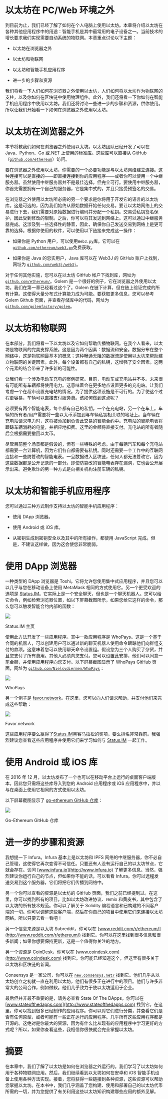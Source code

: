 # 以太坊在 PC/Web 环境之外

到目前为止，我们已经了解了如何在个人电脑上使用以太坊。本章将介绍以太坊在各种其他应用程序中的用途：智能手机是其中最常用的电子设备之一。当前技术的增长要求我们实现需要自动系统的物联网。本章重点讨论以下主题：

+   以太坊在浏览器之外

+   以太坊和物联网

+   以太坊和智能手机应用程序

+   进一步的步骤和资源

我们将看一下人们如何在浏览器之外使用以太坊，人们如何将以太坊作为物联网的支柱，以及你如何在区块链中使用物理组件。此外，我们还将看一下你如何在智能手机应用程序中使用以太坊。我们还将讨论一些进一步的步骤和资源，供你使用。所以让我们开始看一下如何在浏览器之外使用以太坊。

# 以太坊在浏览器之外

本节将教我们如何在浏览器之外使用以太坊。以太坊团队已经开发了可以在 Java、Python、Go 或.NET 上使用的标准库。这些库可以直接从 GitHub（[`github.com/ethereum`](https://github.com/ethereum)）访问。

要在浏览器之外使用以太坊，你需要的一个必要功能是与以太坊网络建立连接。这种连接可以是直接的——即直接连接到你的应用程序——或者你可以使用一个中继服务器。虽然使用中继服务器并不是最佳选择，但完全可行。要使用中继服务器，你首先需要拥有一个自己的服务器，它是集中式的，并且只接受预签名的交易。

在浏览器之外使用以太坊所必需的另一个要求是你将用于开发它的语言的以太坊库。这是可选的，因为我们始终从原始数据开始任何交易。要让以太坊网络上的交易进行下去，我们需要对原始数据进行编码并分配一个私钥。交易受私钥签名保护，因此受到修改的限制。之后，你可以将其发送到网络上。这可以通过中继服务器完成。这涉及到一些选择性的静音，因此，确保你自己发送交易到网络上是更可靠的选择。根据你使用的软件，可以使用以下链接来完成这一操作：

+   如果你是 Python 用户，可以使用`Web3.py`库。它可以在[`github.com/ethereum/web3.py`](https://github.com/ethereum/web3.py)免费获取。

+   如果你是 Java 的忠实用户，Java 库可以在 Web3J 的 GitHub 账户上找到，网址为 [`github.com/web3j/web3j`](https://github.com/web3j/web3j)。

对于任何其他实施，您可以在以太坊 GitHub 帐户下找到库，网址为[`github.com/ethereum/`](https://github.com/ethereum/)。Golem 是一个很好的例子，它在浏览器之外使用以太坊。我们在第一章已经看过这个了。Golem 在链下计算，但在链上验证完成的所有计算。这使得大量分布式计算能力成为可能。要获取更多信息，您可以参考 Golem Github 页面，并查看存储库中的代码，网址为[`github.com/golemfactory/golem`](https://github.com/golemfactory/golem)。

# 以太坊和物联网

在本部分，我们将看一下以太坊以及它如何帮助传播物联网。在我个人看来，以太坊是物联网的完美支撑系统。这是因为两个因素：数据流和安全。数据分布在整个网络中，这是物联网最基本的概念；这种畅通无阻的数据流是使用以太坊来帮助建立物联网的关键因素。此外，每个设备都有自己的私钥，这增强了安全因素。这两个元素的结合带来了许多新的可能性。

让我们看一个涉及电动车充电的案例研究。目前，电动车或充电站并不多。未来很有可能所有车辆都将使用电力。这意味着会在更多地点设置更多的充电站。让我们考虑一个在超市设置充电站的情况。为了提供这项设施是不可行的。为了使这个过程更容易，车辆可以直接支付服务费。该如何做到这点呢？

必须要有两个智能电表，每个都有自己的私钥。一个在充电站，另一个在车上。车辆的所有者/用户需要将一些以太币添加到与车辆私钥相关联的地址上。当车辆在充电站请求电力时，这将被添加到负责此交易的智能合约中。充电站的智能电表将跟踪车辆消耗的电量，并相应地扣费。这里的金额将直接支付。充电站的所有者随后会根据需要撤回以太币。

尽管目前整个场景都是假设的，但有一些特殊的考虑。由于每辆汽车和每个充电站都需要一台计算机，因为它们各自都需要有私钥。同时还需要一个工作中的互联网连接和一些防篡改的智能电表。一旦数据进入区块链，任何人都无法篡改它，因为这些数据都是公开记录的一部分。即使防篡改的智能电表存在漏洞，它也会公开展示出来。避免欺诈的另一种方式是向相关机构注册车辆的私钥。

# 以太坊和智能手机应用程序

您可以通过三种方式制作支持以太坊的智能手机应用程序：

+   使用 DApp 浏览器。

+   使用 Android 或 iOS 库。

+   从密钥生成到密钥安全以及其中的所有操作，都使用 JavaScript 完成。但是，不建议这样做，因为这会使您非常脆弱。

# 使用 DApp 浏览器

一种类型的 DApp 浏览器是 Toshi。它将允许您使用集中式应用程序，并且您可以以几乎与您在移动设备上使用 MetaMask 相同的方式使用它。另一个更受欢迎的选项是 [Status.IM](https://status.im/)。它实际上是一个安全聊天，但也是一个聊天机器人。您可以给它命令，例如检索浏览器位置，如以下屏幕截图所示，如果您给它这样的命令，那么您可以触发智能合约内部的函数：

![](img/647013bd-5118-4aa7-a4d9-6412d3e9322a.png)

Status.IM 主页

使用此方法开发了一些应用程序。其中一款应用程序是 WhoPays。这是一个基于合同的机器人，可以创建用户可以通过新的聊天机器人使用命令跟踪他们向群组支付的款项。这意味着您可以使用聊天命令设置组。假设您为三个人购买了杂货，并且您支付了所有费用。其他人必须向您支付。您可以设置此安排，他们可以同意一笔金额，并使用应用程序向您支付。以下屏幕截图显示了 WhoPays GitHub 页面，网址为 [`github.com/Nielsvdiermen/WhoPays`](https://github.com/Nielsvdiermen/WhoPays)：

![](img/59dfb700-29d9-41d9-88c4-e543ab28a6a0.png)

WhoPays

另一个例子是 [favor.network](https://github.com/karalabe/favor.network)。在这里，您可以向人们请求帮助，并支付他们来完成这些帮助：

![](img/27347195-ec59-4e13-8347-725afb94b51e.png)

Favor.network

这些应用程序要么赢得了[Status.IM](https://status.im/)黑客马拉松的奖项，要么排名非常靠前。我强烈建议您查看这些应用程序并使用它们来学习如何与 [Status.IM](https://status.im/) 一起工作。

# 使用 Android 或 iOS 库

在 2016 年 12 月，以太坊发布了一个也可以在移动平台上运行的桌面客户端版本，因此您只需将这些库导入到您的 Android 应用程序或 iOS 应用程序中，并以与在桌面上使用它相同的方式使用以太坊。

以下屏幕截图显示了 [go-ethereum GitHub 仓库](https://github.com/ethereum/go-ethereum/wiki/Building-Ethereum)：

![](img/d4055bee-f01e-42e1-b3f8-47f0ad9f9a52.png)

Go-Ethereum GitHub 仓库

# 进一步的步骤和资源

我想提一下 Infura。Infura 基本上是以太坊和 IPFS 网络的中继服务器，你不必自己管理，这使得它再次变得不可信任。只要还有人没有运行自己的以太坊节点，它就会存在。访问 [www.infura.io](http://www.infura.io) 了解更多信息。当然，强烈建议你运行自己的节点，但如果你不能的话，可以看看 Infura。你可以远程发送交易到这个服务器，它们将把它们传播到网络中。

另一个你可以查看的资源是以太坊的 GitHub 页面，我们之前已经提到过。在这里，你可以找到所有的项目，比如以太坊改进协议、remix 和黄皮书，其中包含了以太坊的所有技术规范。你可以了解关于 Solidity 编程语言和已构建的不同客户端的一切。你可以调整这些客户端，然后在你自己的项目中使用它们来连接以太坊网络。所以只要去看一看吧！

另一个信息来源是以太坊 Subreddit，你可以在 [www.reddit.com/r/ethereum/](http://www.reddit.com/r/ethereum/) 找到它。你可以在这里找到很多信息和很多新闻；如果你想要保持更新，这是一个值得你关注的地方。

另一个资源是 CoinDesk，你可以在 [www.coindesk.com](http://www.coindesk.com) 找到它。你可能已经知道这个，但这里有很多关于以太坊和区块链的新闻。

Consensys 是一家公司，你可以在 [`new.consensys.net/`](https://new.consensys.net/) 找到它。他们几乎从以太坊创立之初就一直在利用以太坊，他们有很多正在进行中的项目。他们与许多非常大的公司合作，例如微软。他们几乎致力于使以太坊适用于企业。

最后但并非最不重要的是，请务必查看 State Of The DApps，你可以在 [www.stateofthedapps.com](http://www.stateofthedapps.com) 找到它。在这里，你可以找到很多已经制作的应用程序。你可以对它们进行分类，并查看它们是否有任何原型，或者可能有一些正在运行的应用程序。几乎所有这些应用程序都是开源的。这绝对是你最大的资源，因为有什么比从现有的应用程序中学习更好的方式呢？所以，如果你查看这些，我相信你很快就会完全掌握以太坊。

# 摘要

在本章中，我们了解了以太坊是如何在浏览器之外运行的。我们学习了以太坊如何用于各种物联网应用。然后，我们继续看到以太坊如何在安卓和 iOS 智能手机设备上使用各种方法实现。接着，您将获得一些链接到各种资源，这些资源可以帮助您掌握以太坊。在本书中，我们几乎涵盖了您构建、使用和部署自己的以太坊代币所需的一切，并为您提供了有关利用这些以太坊知识构建哪些应用的额外见解。
